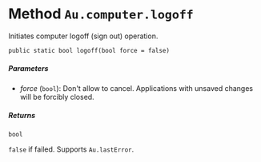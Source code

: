 # Method `Au.computer.logoff`

Initiates computer logoff (sign out) operation.

```
public static bool logoff(bool force = false)
```

##### Parameters

- *force*  (`bool`):
    Don't allow to cancel. Applications with unsaved changes will be forcibly closed.

##### Returns

`bool`

`false` if failed. Supports `Au.lastError`.